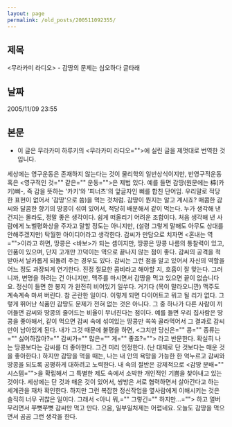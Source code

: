 ```yaml
---
layout: page
permalink: /old_posts/200511092355/
---
```


## 제목
&lt;무라카미 라디오&gt; - 감땅의 문제는 심오하다 글타래

## 날짜
2005/11/09 23:55

## 본문
* 이 글은 무라카미 하루키의 <무라카미 라디오="">에 실린 글을 제멋대로 번역한 것입니다.


세상에는 영구운동은 존재하지 않는다는 것이 물리학의 일반상식이지만, 반영구적운동 혹은 <영구적인 것="" 같은="" 운동="">은 제법 있다. 예를 들면 감땅(원문에는 枾(카키)삐-, 즉 감을 뜻하는 '카키'와 '피너츠'의 앞글자인 삐를 합친 단어임. 우리말로 적당한 표현이 없어서 '감땅'으로 씀)을 먹는 것처럼. 
감땅이 뭔지는 알고 계시죠? 매콤한 감씨와 달콤한 향기의 땅콩이 섞여 있어서, 적당히 배분해서 같이 먹는다. 누가 생각해 낸 건지는 몰라도, 정말 좋은 생각이다. 쉽게 떠올리기 어려운 조합이다. 처음 생각해 낸 사람에게 노벨평화상을 주자고 말할 정도는 아니지만, (설령 그렇게 말해도 아무도 상대를 안해주겠지만) 탁월한 아이디어라고 생각한다.
감씨가 만담으로 치자면 <혼내는 역="">이라고 하면, 땅콩은 <바보>가 되는 셈이지만, 땅콩은 땅콩 나름의 통찰력이 있고, 인품이 있으며, 단지 고개만 끄덕이는 역으로 끝나지 않는 점이 좋다. 감씨의 공격을 척 받아서 날카롭게 되돌려 주는 경우도 있다. 감씨는 그런 점을 알고 있어서 자신의 역할을 어느 정도 과장되게 연기한다. 진정 절묘한 콤비라고 해야할 지, 호흡이 잘 맞는다.
그러니까, 변명을 하려는 건 아니지만, 맥주를 마시면서 감땅을 먹고 있으면 끝이 없습니다요. 정신이 들면 한 봉지 가 완전히 비어있기 일쑤다. 거기다 (목이 말라오니깐) 맥주도 계속계속 마셔 버린다. 참 곤란한 일이다. 이렇게 되면 다이어트고 뭐고 될 리가 없다.
그렇게 뛰어난 식품인 감땅도 문제가 전혀 없는 것은 아니다. 그 중 하나가 다른 사람이 끼어들면 감씨와 땅콩의 줄어드는 비율이 무너진다는 점이다. 예를 들면 우리 집사람은 땅콩을 좋아해서, 같이 먹으면 감씨 속에 섞여있는 땅콩만 쏙쏙 골라먹어서 그 결과로 감씨만이 남아있게 된다. 내가 그것 때문에 불평을 하면, <그치만 당신은="" 콩="" 종류는="" 싫어하잖아?="" 감씨가="" 많은="" 게="" 좋죠?=""> 라고 반문한다. 확실히 나는 땅콩보다는 감씨를 더 좋아한다. 그건 미리 인정한다. (난 대체로 단 것보다는 매운 것을 좋아한다.)
하지만 감땅을 먹을 때는, 나는 내 안의 욕망을 가능한 한 억누르고 감씨와 땅콩을 되도록 공평하게 대하려고 노력한다. 내 속의 절반은 강제적으로 <감땅 분배="" 시스템="">을 확립해서 그 특별한 제도 속에서 소박한 개인적인 기쁨을 찾아내고 있는 것이다. 세상에는 단 것과 매운 것이 있어서, 쌍방은 서로 협력하면서 살아간다고 하는 세계관을 재차 확인한다. 하지만 그런 복잡한 정신작업을 옆사람에게 이해시키는 것은 솔직히 너무 귀찮은 일이다. 그래서 <아니 뭐,="" 그렇긴="" 하지만...=""> 하고 얼버무리면서 쭈뼛쭈뼛 감씨만 먹고 만다.
으음, 일부일처제는 어렵네요. 오늘도 감땅을 먹으면서 곰곰 그런 생각을 한다.